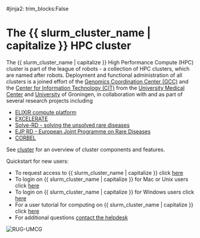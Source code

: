 #jinja2: trim_blocks:False
# The {{ slurm_cluster_name | capitalize }} HPC cluster

The {{ slurm_cluster_name | capitalize }} High Performance Compute (HPC) cluster is part of the league of robots - a collection of HPC clusters, 
which are named after robots.
Deployment and functional administration of all clusters is a joined effort of the
[Genomics Coordination Center (GCC)](http://wiki.gcc.rug.nl/)
and the 
[Center for Information Technology (CIT)](https://www.rug.nl/society-business/centre-for-information-technology/)
from the [University Medical Center](https://www.umcg.nl) and [University](https://www.rug.nl) of Groningen, 
in collaboration with and as part of several research projects including

* [ELIXIR compute platform](https://www.elixir-europe.org/platforms/compute)
* [EXCELERATE](https://www.elixir-europe.org/about-us/how-funded/eu-projects/excelerate)
* [Solve-RD - solving the unsolved rare diseases](http://solve-rd.eu/)
* [EJP RD - European Joint Programme on Rare Diseases](http://www.ejprarediseases.org/)
* [CORBEL](https://www.corbel-project.eu/home.html)

See [cluster](cluster/) for an overview of cluster components and features.

Quickstart for new users:

* To request access to {{ slurm_cluster_name | capitalize }} click [here](accounts/#request-an-account) 
* To login on {{ slurm_cluster_name | capitalize }} for Mac or Unix users click [here](logins/#how-to-start-a-session-and-connect-to-a-user_interface-server)
* To login on {{ slurm_cluster_name | capitalize }} for Windows users click [here](logins/#ssh-config-and-login-to-ui-via-jumphost-for-users-on-windows)
* For a user tutorial for computing on {{ slurm_cluster_name | capitalize }} click [here](analysis/)
* For additional questions [contact the helpdesk](contact/) 

![RUG-UMCG](img/RUGUMCGduobrand.png)
